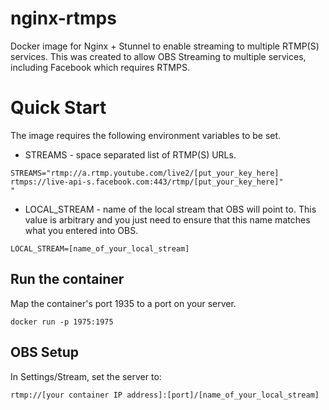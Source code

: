 # nginx-rtmps
Docker image for Nginx + Stunnel to enable streaming to multiple RTMP(S) services. This was created to allow OBS Streaming to multiple services, including Facebook which requires RTMPS.

# Quick Start
The image requires the following environment variables to be set.

* STREAMS - space separated list of RTMP(S) URLs. 
```
STREAMS="rtmp://a.rtmp.youtube.com/live2/[put_your_key_here] rtmps://live-api-s.facebook.com:443/rtmp/[put_your_key_here]" 
"
```

* LOCAL_STREAM - name of the local stream that OBS will point to. This value is arbitrary and you just need to ensure that this name matches what you entered into OBS.
```
LOCAL_STREAM=[name_of_your_local_stream]
```

## Run the container
Map the container's port 1935 to a port on your server.
```
docker run -p 1975:1975
```

## OBS Setup
In Settings/Stream, set the server to:
```
rtmp://[your container IP address]:[port]/[name_of_your_local_stream]
```
